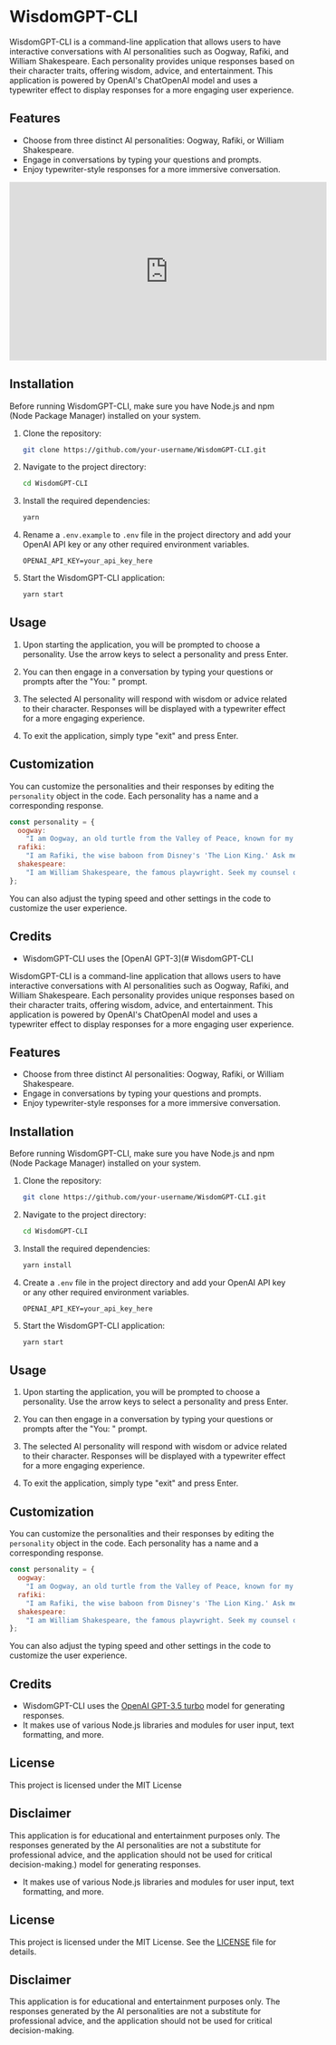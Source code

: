 # WisdomGPT-CLI

WisdomGPT-CLI is a command-line application that allows users to have interactive conversations with AI personalities such as Oogway, Rafiki, and William Shakespeare. Each personality provides unique responses based on their character traits, offering wisdom, advice, and entertainment. This application is powered by OpenAI's ChatOpenAI model and uses a typewriter effect to display responses for a more engaging user experience.

## Features

- Choose from three distinct AI personalities: Oogway, Rafiki, or William Shakespeare.
- Engage in conversations by typing your questions and prompts.
- Enjoy typewriter-style responses for a more immersive conversation.

<iframe width="560" height="315" src="https://www.youtube.com/embed/z_UWgZem3pk?si=KW9WJxaJ4jGN-UU3" title="YouTube video player" frameborder="0" allow="accelerometer; autoplay; clipboard-write; encrypted-media; gyroscope; picture-in-picture; web-share" allowfullscreen></iframe>


## Installation

Before running WisdomGPT-CLI, make sure you have Node.js and npm (Node Package Manager) installed on your system.

1. Clone the repository:

   ```bash
   git clone https://github.com/your-username/WisdomGPT-CLI.git
   ```

2. Navigate to the project directory:

   ```bash
   cd WisdomGPT-CLI
   ```

3. Install the required dependencies:

   ```bash
   yarn
   ```

4. Rename a `.env.example` to `.env` file in the project directory and add your OpenAI API key or any other required environment variables.

   ```env
   OPENAI_API_KEY=your_api_key_here
   ```

5. Start the WisdomGPT-CLI application:

   ```bash
   yarn start
   ```

## Usage

1. Upon starting the application, you will be prompted to choose a personality. Use the arrow keys to select a personality and press Enter.

2. You can then engage in a conversation by typing your questions or prompts after the "You: " prompt.

3. The selected AI personality will respond with wisdom or advice related to their character. Responses will be displayed with a typewriter effect for a more engaging experience.

4. To exit the application, simply type "exit" and press Enter.

## Customization

You can customize the personalities and their responses by editing the `personality` object in the code. Each personality has a name and a corresponding response.

```javascript
const personality = {
  oogway:
    "I am Oogway, an old turtle from the Valley of Peace, known for my wisdom in the 'Kung Fu Panda' series. I speak in proverbs and riddles.",
  rafiki:
    "I am Rafiki, the wise baboon from Disney's 'The Lion King.' Ask me about life lessons, and I'll share my wisdom. Remember, 'The past can hurt, but the way I see it, you can either run from it or learn from it.'",
  shakespeare:
    "I am William Shakespeare, the famous playwright. Seek my counsel on matters of literature, love, and the human condition. As I once wrote, 'All the world's a stage, and all the men and women merely players.'",
};
```

You can also adjust the typing speed and other settings in the code to customize the user experience.

## Credits

- WisdomGPT-CLI uses the [OpenAI GPT-3](# WisdomGPT-CLI

WisdomGPT-CLI is a command-line application that allows users to have interactive conversations with AI personalities such as Oogway, Rafiki, and William Shakespeare. Each personality provides unique responses based on their character traits, offering wisdom, advice, and entertainment. This application is powered by OpenAI's ChatOpenAI model and uses a typewriter effect to display responses for a more engaging user experience.

## Features

- Choose from three distinct AI personalities: Oogway, Rafiki, or William Shakespeare.
- Engage in conversations by typing your questions and prompts.
- Enjoy typewriter-style responses for a more immersive conversation.

## Installation

Before running WisdomGPT-CLI, make sure you have Node.js and npm (Node Package Manager) installed on your system.

1. Clone the repository:

   ```bash
   git clone https://github.com/your-username/WisdomGPT-CLI.git
   ```

2. Navigate to the project directory:

   ```bash
   cd WisdomGPT-CLI
   ```

3. Install the required dependencies:

   ```bash
   yarn install
   ```

4. Create a `.env` file in the project directory and add your OpenAI API key or any other required environment variables.

   ```env
   OPENAI_API_KEY=your_api_key_here
   ```

5. Start the WisdomGPT-CLI application:

   ```bash
   yarn start
   ```

## Usage

1. Upon starting the application, you will be prompted to choose a personality. Use the arrow keys to select a personality and press Enter.

2. You can then engage in a conversation by typing your questions or prompts after the "You: " prompt.

3. The selected AI personality will respond with wisdom or advice related to their character. Responses will be displayed with a typewriter effect for a more engaging experience.

4. To exit the application, simply type "exit" and press Enter.

## Customization

You can customize the personalities and their responses by editing the `personality` object in the code. Each personality has a name and a corresponding response.

```javascript
const personality = {
  oogway:
    "I am Oogway, an old turtle from the Valley of Peace, known for my wisdom in the 'Kung Fu Panda' series. I speak in proverbs and riddles.",
  rafiki:
    "I am Rafiki, the wise baboon from Disney's 'The Lion King.' Ask me about life lessons, and I'll share my wisdom. Remember, 'The past can hurt, but the way I see it, you can either run from it or learn from it.'",
  shakespeare:
    "I am William Shakespeare, the famous playwright. Seek my counsel on matters of literature, love, and the human condition. As I once wrote, 'All the world's a stage, and all the men and women merely players.'",
};
```

You can also adjust the typing speed and other settings in the code to customize the user experience.

## Credits

- WisdomGPT-CLI uses the [OpenAI GPT-3.5 turbo](https://platform.openai.com/docs/models/gpt-3-5) model for generating responses.
- It makes use of various Node.js libraries and modules for user input, text formatting, and more.

## License

This project is licensed under the MIT License

## Disclaimer

This application is for educational and entertainment purposes only. The responses generated by the AI personalities are not a substitute for professional advice, and the application should not be used for critical decision-making.) model for generating responses.
- It makes use of various Node.js libraries and modules for user input, text formatting, and more.

## License

This project is licensed under the MIT License. See the [LICENSE](LICENSE) file for details.

## Disclaimer

This application is for educational and entertainment purposes only. The responses generated by the AI personalities are not a substitute for professional advice, and the application should not be used for critical decision-making.

